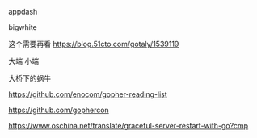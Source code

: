appdash

bigwhite


这个需要再看 https://blog.51cto.com/gotaly/1539119


大端
小端


大桥下的蜗牛


https://github.com/enocom/gopher-reading-list


https://github.com/gophercon


https://www.oschina.net/translate/graceful-server-restart-with-go?cmp